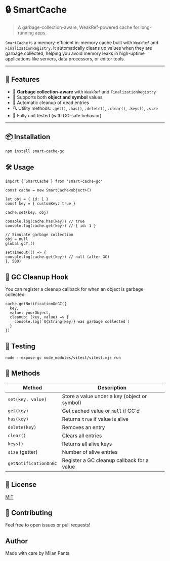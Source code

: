 # 🔒 SmartCache

> A garbage-collection-aware, WeakRef-powered cache for long-running apps.

`SmartCache` is a memory-efficient in-memory cache built with `WeakRef` and `FinalizationRegistry`. It automatically cleans up values when they are garbage collected, helping you avoid memory leaks in high-uptime applications like servers, data processors, or editor tools.

---

## 🚀 Features

- 🧠 **Garbage collection-aware** with `WeakRef` and `FinalizationRegistry`
- 🔑 Supports both **object and symbol** values
- 🧼 Automatic cleanup of dead entries
- 🔍 Utility methods: `.get()`, `.has()`, `.delete()`, `.clear()`, `.keys()`, `.size`
- 🧪 Fully unit tested (with GC-safe behavior)

---

## 📦 Installation

```
npm install smart-cache-gc
```

## 🛠️ Usage

```
import { SmartCache } from 'smart-cache-gc'

const cache = new SmartCache<object>()

let obj = { id: 1 }
const key = { customKey: true }

cache.set(key, obj)

console.log(cache.has(key)) // true
console.log(cache.get(key)) // { id: 1 }

// Simulate garbage collection
obj = null
global.gc?.()

setTimeout(() => {
console.log(cache.get(key)) // null (after GC)
}, 500)

```

## 🔔 GC Cleanup Hook

You can register a cleanup callback for when an object is garbage collected:

```
cache.getNotificationOnGC({
  key,
  value: yourObject,
  cleanup: (key, value) => {
    console.log(`${String(key)} was garbage collected`)
  }
})
```

## 🧪 Testing

```
node --expose-gc node_modules/vitest/vitest.mjs run
```

## 📁 Methods

| Method                | Description                                  |
| --------------------- | -------------------------------------------- |
| `set(key, value)`     | Store a value under a key (object or symbol) |
| `get(key)`            | Get cached value or `null` if GC'd           |
| `has(key)`            | Returns `true` if value is alive             |
| `delete(key)`         | Removes an entry                             |
| `clear()`             | Clears all entries                           |
| `keys()`              | Returns all alive keys                       |
| `size` (getter)       | Number of alive entries                      |
| `getNotificationOnGC` | Register a GC cleanup callback for a value   |

## 📜 License

[MIT](./LICENSE)

## 🤝 Contributing

Feel free to open issues or pull requests!

## Author

Made with care by Milan Panta
